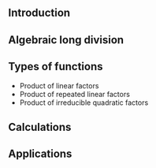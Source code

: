 ## Introduction

## Algebraic long division

## Types of functions

- Product of linear factors
- Product of repeated linear factors
- Product of irreducible quadratic factors

## Calculations

## Applications
